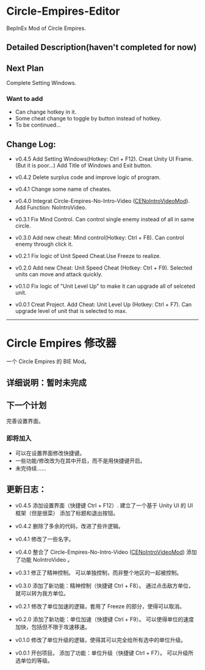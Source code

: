 ﻿# Circle-Empires-Editor
BepInEx Mod of Circle Empires.
## Detailed Description(haven't completed for now)
## Next Plan
Complete Setting Windows.
### Want to add
* Can change hotkey in it.
* Some cheat change to toggle by button instead of hotkey.
* To be continued...
## Change Log:
* v0.4.5
Add Setting Windows(Hotkey: Ctrl + F12).
Creat Unity UI Frame.(But it is poor...)
Add Title of Windows and Exit button.

* v0.4.2
Delete surplus code and improve logic of program.

* v0.4.1
Change some name of cheates.

* v0.4.0
Integrat Circle-Empires-No-Intro-Video ([CENoIntroVideoMod](https://github.com/RoJoJoey/CENoIntroVideoMod)).
Add Function: NoIntroVideo.

* v0.3.1
Fix Mind Control.
Can control single enemy instead of all in same circle.

* v0.3.0
Add new cheat: Mind control(Hotkey: Ctrl + F8).
Can control enemy through click it.

* v0.2.1
Fix logic of Unit Speed Cheat.Use Freeze to realize.

* v0.2.0
Add new Cheat: Unit Speed Cheat (Hotkey: Ctrl + F9).
Selected units can move and attack quickly.

* v0.1.0
Fix logic of "Unit Level Up" to make it can upgrade all of selceted unit.

* v0.0.1
Creat Project.
Add Cheat: Unit Level Up (Hotkey: Ctrl + F7).
Can upgrade level of unit that is selected to max.

------

# Circle Empires 修改器
一个 Circle Empires 的 BIE Mod。
## 详细说明：暂时未完成
## 下一个计划
完善设置界面。
### 即将加入
* 可以在设置界面修改快捷键。
* 一些功能/修改改为在其中开启，而不是用快捷键开启。
* 未完待续......
## 更新日志：
* v0.4.5
添加设置界面（快捷键 Ctrl + F12）.
建立了一个基于 Unity UI 的 UI 框架（但是很菜）
添加了标题和退出按钮。

* v0.4.2
删除了多余的代码，改进了些许逻辑。

* v0.4.1
修改了一些名字。

* v0.4.0
整合了 Circle-Empires-No-Intro-Video ([CENoIntroVideoMod](https://github.com/RoJoJoey/CENoIntroVideoMod))
添加了功能 NoIntroVideo 。

* v0.3.1
修正了精神控制。
可以单独控制，而非整个地区的一起被控制。

* v0.3.0
添加了新功能：精神控制（快捷键 Ctrl + F8）。
通过点击敌方单位，就可以转为我方单位。

* v0.2.1
修改了单位加速的逻辑，套用了 Freeze 的部分，使得可以取消。

* v0.2.0
添加了新功能：单位加速（快捷键 Ctrl + F9）。
可以使得单位的速度加快，包括但不限于攻速移速。

* v0.1.0
修改了单位升级的逻辑，使得其可以完全给所有选中的单位升级。

* v0.0.1
开创项目。
添加了功能：单位升级（快捷键 Ctrl + F7）。
可以升级所选单位的等级。
